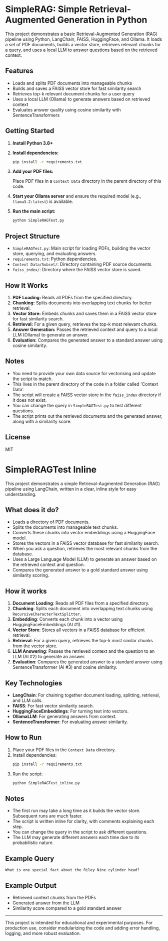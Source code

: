 # SimpleRAG: Simple Retrieval-Augmented Generation in Python

This project demonstrates a basic Retrieval-Augmented Generation (RAG) pipeline using Python, LangChain, FAISS, HuggingFace, and Ollama. It loads a set of PDF documents, builds a vector store, retrieves relevant chunks for a query, and uses a local LLM to answer questions based on the retrieved context.

## Features

- Loads and splits PDF documents into manageable chunks
- Builds and saves a FAISS vector store for fast similarity search
- Retrieves top-k relevant document chunks for a user query
- Uses a local LLM (Ollama) to generate answers based on retrieved context
- Evaluates answer quality using cosine similarity with SentenceTransformers

## Getting Started

1. **Install Python 3.8+**
2. **Install dependencies:**

   ```sh
   pip install -r requirements.txt
   ```

3. **Add your PDF files:**

   Place PDF files in a `Context Data` directory in the parent directory of this code.

4. **Start your Ollama server** and ensure the required model (e.g., `llama3.2:latest`) is available.
5. **Run the main script:**

   ```sh
   python SimpleRAGTest.py
   ```

## Project Structure

- `SimpleRAGTest.py`: Main script for loading PDFs, building the vector store, querying, and evaluating answers.
- `requirements.txt`: Python dependencies.
- `Context Data/Subset/`: Directory containing PDF source documents.
- `faiss_index/`: Directory where the FAISS vector store is saved.

## How It Works

1. **PDF Loading:** Reads all PDFs from the specified directory.
2. **Chunking:** Splits documents into overlapping text chunks for better retrieval.
3. **Vector Store:** Embeds chunks and saves them in a FAISS vector store for fast similarity search.
4. **Retrieval:** For a given query, retrieves the top-k most relevant chunks.
5. **Answer Generation:** Passes the retrieved context and query to a local LLM (Ollama) to generate an answer.
6. **Evaluation:** Compares the generated answer to a standard answer using cosine similarity.

## Notes

- You need to provide your own data source for vectorising and update the script to match.
- This lives in the parent directory of the code in a folder called 'Context Data'.
- The script will create a FAISS vector store in the `faiss_index` directory if it does not exist.
- You can change the query in `SimpleRAGTest.py` to test different questions.
- The script prints out the retrieved documents and the generated answer, along with a similarity score.

## License

MIT

# SimpleRAGTest Inline

This project demonstrates a simple Retrieval-Augmented Generation (RAG) pipeline using LangChain, written in a clear, inline style for easy understanding.

## What does it do?
- Loads a directory of PDF documents.
- Splits the documents into manageable text chunks.
- Converts these chunks into vector embeddings using a HuggingFace model.
- Stores the vectors in a FAISS vector database for fast similarity search.
- When you ask a question, retrieves the most relevant chunks from the database.
- Uses a Large Language Model (LLM) to generate an answer based on the retrieved context and question.
- Compares the generated answer to a gold standard answer using similarity scoring.

## How it works
1. **Document Loading**: Reads all PDF files from a specified directory.
2. **Chunking**: Splits each document into overlapping text chunks using `RecursiveCharacterTextSplitter`.
3. **Embedding**: Converts each chunk into a vector using HuggingFaceEmbeddings (AI #1).
4. **Vector Store**: Stores all vectors in a FAISS database for efficient retrieval.
5. **Retrieval**: For a given query, retrieves the top-k most similar chunks from the vector store.
6. **LLM Answering**: Passes the retrieved context and the question to an LLM (AI #2) to generate an answer.
7. **Evaluation**: Compares the generated answer to a standard answer using SentenceTransformer (AI #3) and cosine similarity.

## Key Technologies
- **LangChain**: For chaining together document loading, splitting, retrieval, and LLM calls.
- **FAISS**: For fast vector similarity search.
- **HuggingFaceEmbeddings**: For turning text into vectors.
- **OllamaLLM**: For generating answers from context.
- **SentenceTransformer**: For evaluating answer similarity.

## How to Run
1. Place your PDF files in the `Context Data` directory.
2. Install dependencies:
   ```sh
   pip install -r requirements.txt
   ```
3. Run the script:
   ```sh
   python SimpleRAGTest_inline.py
   ```

## Notes
- The first run may take a long time as it builds the vector store. Subsequent runs are much faster.
- The script is written inline for clarity, with comments explaining each step.
- You can change the query in the script to ask different questions.
- The LLM may generate different answers each time due to its probabilistic nature.

## Example Query
```
What is one special fact about the Riley Nine cylinder head?
```

## Example Output
- Retrieved context chunks from the PDFs
- Generated answer from the LLM
- Similarity score compared to a gold standard answer

---

This project is intended for educational and experimental purposes. For production use, consider modularizing the code and adding error handling, logging, and more robust evaluation.

